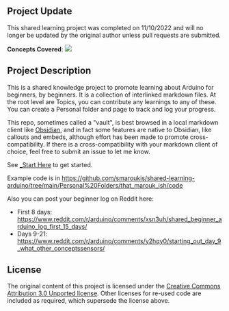 ## Project Update

This shared learning project was completed on 11/10/2022 and will no longer be updated by the original author unless pull requests are submitted. 

**Concepts Covered**:
![](Pasted%20image%2020221110124223.png)

## Project Description

This is a shared knowledge project to promote learning about Arduino for beginners, by beginners. It is a collection of interlinked markdown files. At the root level are Topics, you can contribute any learnings to any of these. You can create a Personal folder and page to track and log your progress.

This repo, sometimes called a "vault", is best browsed in a local markdown client like [Obsidian](https://obsidian.md), and in fact some features are native to Obsidian, like callouts and embeds, although effort has been made to promote cross-compatibility. If there is a cross-compatibility with your markdown client of choice, feel free to submit an issue to let me know.

See [_Start Here](_Start%20Here.md) to get started.

Example code is in https://github.com/smaroukis/shared-learning-arduino/tree/main/Personal%20Folders/that_marouk_ish/code

Also you can post your beginner log on Reddit here: 
- First 8 days: https://www.reddit.com/r/arduino/comments/xsn3uh/shared_beginner_arduino_log_first_15_days/
- Days 9-21: https://www.reddit.com/r/arduino/comments/y2hqy0/starting_out_day_9_what_other_conceptssensors/

## License

The original content of this project is licensed under the [Creative Commons Attribution 3.0 Unported license](https://creativecommons.org/licenses/by/3.0/). Other licenses for re-used code are included as required, which supersede the license above.

